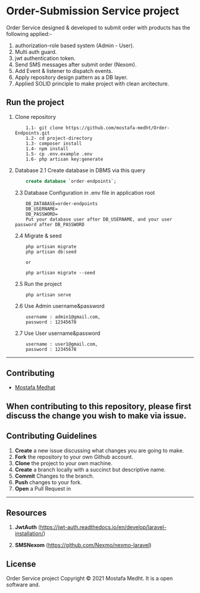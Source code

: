 # Order-Submission Service project

Order Service designed & developed to submit order with products has the following applied:-

1. authorization-role based system (Admin - User).
2. Multi auth guard.
3. jwt authentication token.
4. Send SMS messages after submit order (Nexom).
5. Add Event & listener to dispatch events.
6. Apply repository design pattern as a DB layer.
7. Applied SOLID principle to make project with clean arcitecture.

## Run the project

1. Clone repository

    ```
        1.1- git clone https://github.com/mostafa-medht/Order-Endpoints.git
        1.2- cd project-directory
        1.3- composer install
        1.4- npm install
        1.5- cp .env.example .env
        1.6- php artisan key:generate
    ```

2. Database
   2.1 Create database in DBMS via this query

    ```sql - mysql
        create database `order-endpoints`;
    ```

    2.3 Database Configuration in .env file in application root

    ```
        DB_DATABASE=order-endpoints
        DB_USERNAME=
        DB_PASSWORD=
        Put your database user after DB_USERNAME, and your user password after DB_PASSWORD
    ```

    2.4 Migrate & seed

    ```
        php artisan migrate
        php artisan db:seed

        or

        php artisan migrate --seed
    ```

    2.5 Run the project

    ```
        php artisan serve
    ```

    2.6 Use Admin username&password

    ```
        username : admin1@gmail.com,
        password : 12345678
    ```

    2.7 Use User username&password

    ```
        username : user1@gmail.com,
        password : 12345678
    ```

---

## Contributing

-   [Mostafa Medhat](https://github.com/mostafa-medht)

## When contributing to this repository, please first discuss the change you wish to make via issue.

## Contributing Guidelines

1. **Create** a new issue discussing what changes you are going to make.
2. **Fork** the repository to your own Github account.
3. **Clone** the project to your own machine.
4. **Create** a branch locally with a succinct but descriptive name.
5. **Commit** Changes to the branch.
6. **Push** changes to your fork.
7. **Open** a Pull Request in

---

## Resources

1. **JwtAuth** (https://jwt-auth.readthedocs.io/en/develop/laravel-installation/)

2. **SMSNexom** (https://github.com/Nexmo/nexmo-laravel)

## License

Order Service project Copyright © 2021 Mostafa Medht. It is a open software and.
